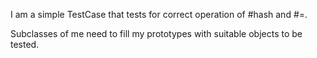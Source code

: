 I am a simple TestCase that tests for correct operation of #hash and #=.Subclasses of me need to fill my prototypes with suitable objects to be tested.
